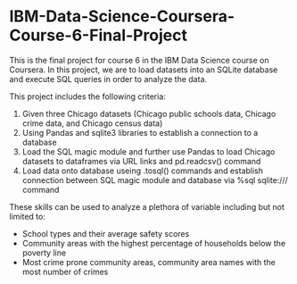 # IBM-Data-Science-Coursera-Course-6-Final-Project

This is the final project for course 6 in the IBM Data Science course on Coursera. In this project, we are to load datasets into an SQLite database and execute SQL queries in order to analyze the data.

This project includes the following criteria:
1. Given three Chicago datasets (Chicago public schools data, Chicago crime data, and Chicago census data)
2. Using Pandas and sqlite3 libraries to establish a connection to a database
3. Load the SQL magic module and further use Pandas to load Chicago datasets to dataframes via URL links and pd.readcsv() command
4. Load data onto database useing .tosql() commands and establish connection between SQL magic module and database via %sql sqlite:/// command

These skills can be used to analyze a plethora of variable including but not limited to:

- School types and their average safety scores
- Community areas with the highest percentage of households below the poverty line
- Most crime prone community areas, community area names with the most number of crimes
 
   
